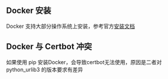 
## Docker 安装

Docker 支持大部分操作系统上安装，参考官方[安装文档](https://docs.docker.com/engine/install/)

## Docker 与 Certbot 冲突

如果使用 pip 安装Docker，会导致certbot无法使用，原因是二者对 python_urlib3 的版本要求有差异


